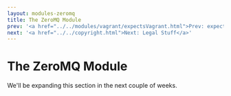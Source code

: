 ```yaml
---
layout: modules-zeromq
title: The ZeroMQ Module
prev: '<a href="../../modules/vagrant/expectsVagrant.html">Prev: expectsVagrant()</a>'
next: '<a href="../../copyright.html">Next: Legal Stuff</a>'
---
```


# The ZeroMQ Module

We'll be expanding this section in the next couple of weeks.